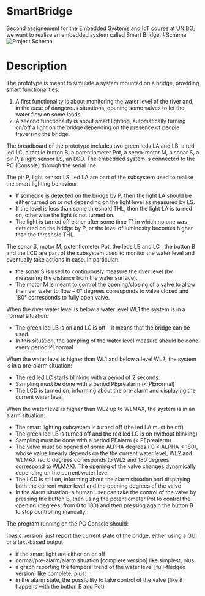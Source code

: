 # SmartBridge

Second assignement for the Embedded Systems and IoT course at UNIBO; we want to realise an embedded system called Smart Bridge.
#Schema
![Project Schema](./doc/SmartBridgeSchema)
# Description 

The prototype  is meant to simulate a system mounted on a bridge, providing smart functionalities:
1. A first functionality is about  monitoring the water level of the river and, in the case of dangerous situations, opening some valves to let the water flow on some lands. 
2. A second functionality is about smart lighting, automatically turning on/off a light on the bridge depending on the presence of people traversing the bridge.

The breadboard of the prototype includes two green leds LA and LB, a red led LC, a tactile button B, a potentiometer Pot, a servo-motor M, a sonar S, a pir P, a light sensor LS, an LCD. The embedded system is connected to the PC (Console) through the serial line. 

The pir P, light sensor LS, led LA are part of the subsystem used to realise the smart lighting behaviour:
* If someone is detected on the bridge  by P, then the light LA  should be either turned on or not depending on the light level as measured by LS. 
* If the level is less than some threshold THL, then the light LA is turned on, otherwise the light is not turned on. 
* The light is turned off either after some time T1 in which no one was detected on the bridge by P, or the level of luminosity becomes higher than the threshold THL.

The sonar S, motor M, potentiometer Pot, the leds LB and LC , the button B and the LCD are part of the subsystem used to monitor the water level and eventually take actions in case. In particular:
 * the sonar S is used to continuously measure the river level  (by measuring the distance from the water surface). 
* The motor M is meant to control the opening/closing of a valve to allow the river water to flow – 0° degrees corresponds to valve closed and 180° corresponds to fully open valve.

When the river water level is below a water level WL1 the system is in a normal situation:
* The green led LB is on and LC is off – it means that the bridge can be used. 
* In this situation, the sampling of the water level measure should be done every period PEnormal 

When the water level is higher than WL1 and below a level WL2, the system is in a pre-alarm situation: 
* The red led LC starts blinking with a period of 2 seconds.  
* Sampling must be done with a period PEprealarm (< PEnormal)
* The LCD is turned on, informing about the pre-alarm and displaying the current water level

When the water level is higher than WL2 up to WLMAX, the system is in an alarm situation:
* The smart lighting subsystem is turned off (the led LA must be off)
* The green led LB  is turned off and the red led LC is on (without blinking)
* Sampling must be done with a period PEalarm (< PEprealarm)
* The valve must be opened of some ALPHA degrees ( 0 < ALPHA < 180), whose value linearly depends on the the current water level, WL2 and WLMAX (so 0 degrees corresponds to WL2 and 180 degrees correspond to WLMAX). The opening of the valve changes dynamically depending on the current water level
* The LCD is still on, informing about the alarm situation and displaying both the current water level and the opening degrees of the valve 
* In the alarm situation, a human user can take the control of the valve by pressing the button B, then using the potentiometer Pot to control the opening (degrees, from 0 to 180) and then pressing again the button B to stop controlling manually. 

The program running on the PC Console should:

[basic version] just report the current state of the bridge, either using a GUI or a text-based output
- if the smart light are either on or off
- normal/pre-alarm/alarm situation
[complete version] like simplest, plus:
- a graph reporting the temporal trend of the water level 
[full-fledged version] like complete, plus:
- in the alarm state, the possibility to take control of the valve (like it happens with the button B and Pot)
